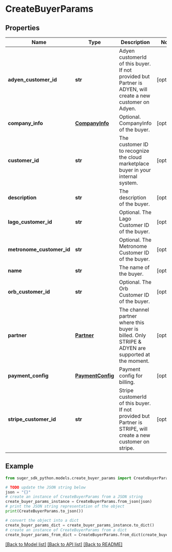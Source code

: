 # CreateBuyerParams


## Properties

Name | Type | Description | Notes
------------ | ------------- | ------------- | -------------
**adyen_customer_id** | **str** | Adyen customerId of this buyer. If not provided but Partner is ADYEN, will create a new customer on Adyen. | [optional] 
**company_info** | [**CompanyInfo**](CompanyInfo.md) | Optional. CompanyInfo of the buyer. | [optional] 
**customer_id** | **str** | The customer ID to recognize the cloud marketplace buyer in your internal system. | [optional] 
**description** | **str** | The description of the buyer. | [optional] 
**lago_customer_id** | **str** | Optional. The Lago Customer ID of the buyer. | [optional] 
**metronome_customer_id** | **str** | Optional. The Metronome Customer ID of the buyer. | [optional] 
**name** | **str** | The name of the buyer. | [optional] 
**orb_customer_id** | **str** | Optional. The Orb Customer ID of the buyer. | [optional] 
**partner** | [**Partner**](Partner.md) | The channel partner where this buyer is billed. Only STRIPE &amp; ADYEN are supported at the moment. | [optional] 
**payment_config** | [**PaymentConfig**](PaymentConfig.md) | Payment config for billing. | [optional] 
**stripe_customer_id** | **str** | Stripe customerId of this buyer. If not provided but Partner is STRIPE, will create a new customer on stripe. | [optional] 

## Example

```python
from suger_sdk_python.models.create_buyer_params import CreateBuyerParams

# TODO update the JSON string below
json = "{}"
# create an instance of CreateBuyerParams from a JSON string
create_buyer_params_instance = CreateBuyerParams.from_json(json)
# print the JSON string representation of the object
print(CreateBuyerParams.to_json())

# convert the object into a dict
create_buyer_params_dict = create_buyer_params_instance.to_dict()
# create an instance of CreateBuyerParams from a dict
create_buyer_params_from_dict = CreateBuyerParams.from_dict(create_buyer_params_dict)
```
[[Back to Model list]](../README.md#documentation-for-models) [[Back to API list]](../README.md#documentation-for-api-endpoints) [[Back to README]](../README.md)


